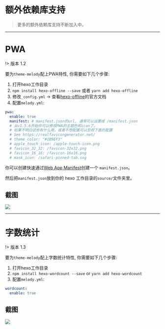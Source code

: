 # 额外依赖库支持

> 更多的额外依赖库支持不断加入中。

------

# PWA

!> 版本 1.2

要为`theme-melody`配上PWA特性, 你需要如下几个步骤:

1. 打开hexo工作目录
2. `npm install hexo-offline --save` 或者 `yarn add hexo-offline`
3. 修改`_config.yml` -> 查看[hexo-offline](https://github.com/JLHwung/hexo-offline)的官方文档
4. 配置`melody.yml`:

```yaml
pwa:
  enable: true
  manifest: # manifest.json的url, 通常可以设置成 /manifest.json
  # 从v1.5.6开始你可以修改PWA的主题色和icon了。
  # 如果不明白这些有什么用，或者不想配置可以忽视下面的配置
  # See https://realfavicongenerator.net/
  # theme_color: "#1B9EF3"
  # apple_touch_icon: /apple-touch-icon.png
  # favicon_32_32: /favicon-32x32.png
  # favicon_16_16: /favicon-16x16.png
  # mask_icon: /safari-pinned-tab.svg
```

你可以创建快速通过[Web App Manifest](https://app-manifest.firebaseapp.com/)创建一个 `manifest.json`。 

然后把`manifest.json`放到你的 hexo 工作目录的`source/`文件夹里。

## 截图

![](https://ws1.sinaimg.cn/large/8700af19ly1fk1eksl51kj21z20ogjyo.jpg)

------

# 字数统计

!> 版本 1.3

要为`theme-melody`配上字数统计特性, 你需要如下几个步骤:

1. 打开hexo工作目录
2. `npm install hexo-wordcount --save` or `yarn add hexo-wordcount`
3. 配置`melody.yml`:

```yaml
wordcount:
  enable: true
```

## 截图 

![](https://ws1.sinaimg.cn/large/8700af19ly1fksgxun0joj21z20todl2.jpg)
